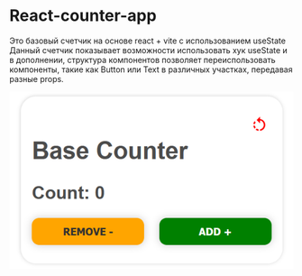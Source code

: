 # React-counter-app

Это базовый счетчик на основе react + vite с использованием useState
Данный счетчик показывает возможности использовать хук useState и в дополнении,
структура компонентов позволяет переиспользовать компоненты, такие как Button или Text
в различных участках, передавая разные props.

![alt text](image.png)
